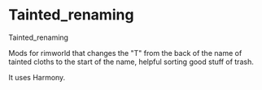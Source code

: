 # Tainted_renaming
Tainted_renaming

Mods for rimworld that changes the "T" from the back of the name of tainted cloths to the start of the name, helpful sorting good stuff of trash.

It uses Harmony.
